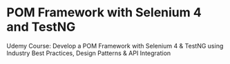 # POM Framework with Selenium 4 and TestNG

Udemy Course: Develop a POM Framework with Selenium 4 & TestNG using Industry Best Practices, Design Patterns & API Integration